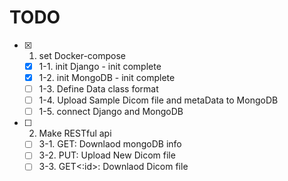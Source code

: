 # TODO
- [x] 1. set Docker-compose
  - [x] 1-1. init Django - init complete
  - [x] 1-2. init MongoDB - init complete
  - [ ] 1-3. Define Data class format
  - [ ] 1-4. Upload Sample Dicom file and metaData to MongoDB
  - [ ] 1-5. connect Django and MongoDB
- [ ] 2. Make RESTful api
  - [ ] 3-1. GET: Downlaod mongoDB info
  - [ ] 3-2. PUT: Upload New Dicom file
  - [ ] 3-3. GET<:id>: Downlaod Dicom file
